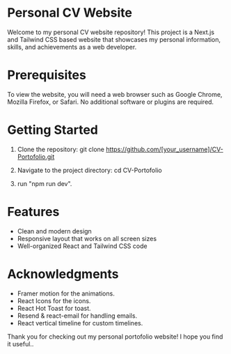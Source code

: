 # Personal CV Website
Welcome to my personal CV website repository! This project is a Next.js and Tailwind CSS based website that showcases my personal information, skills, and achievements as a web developer.

# Prerequisites
To view the website, you will need a web browser such as Google Chrome, Mozilla Firefox, or Safari. No additional software or plugins are required.

# Getting Started
1. Clone the repository:
git clone https://github.com/[your_username]/CV-Portofolio.git

2. Navigate to the project directory:
cd CV-Portofolio

3. run "npm run dev".

# Features
* Clean and modern design
* Responsive layout that works on all screen sizes
* Well-organized React and Tailwind CSS code

# Acknowledgments
* Framer motion for the animations.
* React Icons for the icons.
* React Hot Toast for toast.
* Resend & react-email for handling emails.
* React vertical timeline for custom timelines.

Thank you for checking out my personal portofolio website! I hope you find it useful..
